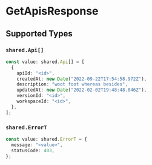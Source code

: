 # GetApisResponse


## Supported Types

### `shared.Api[]`

```typescript
const value: shared.Api[] = [
  {
    apiId: "<id>",
    createdAt: new Date("2022-09-22T17:54:58.972Z"),
    description: "woot foot whereas besides",
    updatedAt: new Date("2022-02-02T19:48:48.046Z"),
    versionId: "<id>",
    workspaceId: "<id>",
  },
];
```

### `shared.ErrorT`

```typescript
const value: shared.ErrorT = {
  message: "<value>",
  statusCode: 403,
};
```

